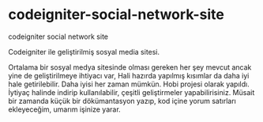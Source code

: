 # codeigniter-social-network-site
codeigniter social network site

Codeigniter ile geliştirilmiş sosyal media sitesi.

Ortalama bir sosyal medya sitesinde olması gereken her şey mevcut ancak yine de geliştirilmeye ihtiyacı var,
Hali hazırda yapılmış kısımlar da daha iyi hale getirilebilir. Daha iyisi her zaman mümkün. 
Hobi projesi olarak yapıldı. İytiyaç halinde indirip kullanılabilir, çeşitli geliştirmeler yapabilirisiniz.
Müsait bir zamanda küçük bir dökümantasyon yazıp, kod içine yorum satırları ekleyeceğim, umarım işinize yarar. 
